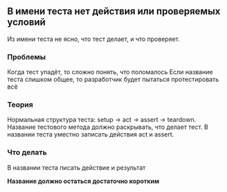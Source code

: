 ## В имени теста нет действия или проверяемых условий
Из имени теста не ясно, что тест делает, и что проверяет.

### Проблемы
Когда тест упадёт, то сложно понять, что поломалось
Если название теста слишком общее, то разработчик будет пытаться протестировать всё

### Теория
Нормальная структура теста: setup -> act -> assert -> teardown.
Название тестового метода должно раскрывать, что делает тест.
В названии теста уместно записать действия act и assert.

### Что делать
В названии теста писать действие и результат

**Название должно остаться достаточно коротким**